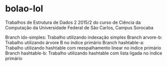# bolao-lol
Trabalhos de Estrutura de Dados 2 2015/2  do curso de Ciência da Computação da Universidade Federal de São Carlos, Campus Sorocaba

Branch idx-simples: Trabalho utilizando indexação simples
Branch arvore-b: Trabalho utilizando árvore B no índice primário
Branch hashtable-a: Trabalho utilizando hashtable com reespalhamento linear no índice primário
Branch hashtable-b: Trabalho utilizando hashtable com lista ligada no índice primário

